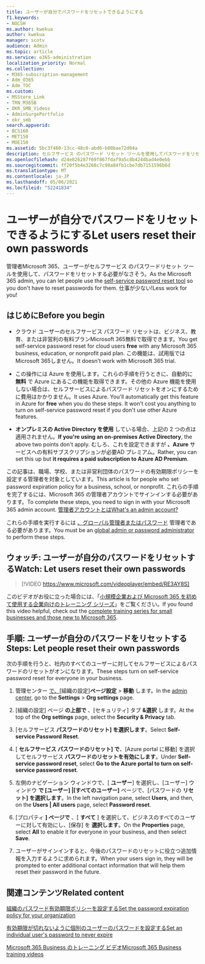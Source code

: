 ```yaml
---
title: ユーザーが自分でパスワードをリセットできるようにする
f1.keywords:
- NOCSH
ms.author: kwekua
author: kwekua
manager: scotv
audience: Admin
ms.topic: article
ms.service: o365-administration
localization_priority: Normal
ms.collection:
- M365-subscription-management
- Adm_O365
- Adm_TOC
ms.custom:
- MSStore_Link
- TRN_M365B
- OKR_SMB_Videos
- AdminSurgePortfolio
- okr_smb
search.appverid:
- BCS160
- MET150
- MOE150
ms.assetid: 5bc3f460-13cc-48c0-abd6-b80bae72d04a
description: セルフサービス のパスワード リセット ツールを使用してパスワードをリセットする方法について学習します。
ms.openlocfilehash: d24e826287f69f867fdaf9a5c8b424dbad4e0ebb
ms.sourcegitcommit: ff20f5b4e3268c7c98a84fb1cbe7db7151596b6d
ms.translationtype: MT
ms.contentlocale: ja-JP
ms.lasthandoff: 05/06/2021
ms.locfileid: "52241834"
---
```

# <a name="let-users-reset-their-own-passwords"></a><span data-ttu-id="e6d7a-103">ユーザーが自分でパスワードをリセットできるようにする</span><span class="sxs-lookup"><span data-stu-id="e6d7a-103">Let users reset their own passwords</span></span>

<span data-ttu-id="e6d7a-104">管理者Microsoft 365、ユーザーがセルフサービス のパスワードリセット ツールを使用[](https://go.microsoft.com/fwlink/p/?LinkId=522677)して、パスワードをリセットする必要がなさそう。</span><span class="sxs-lookup"><span data-stu-id="e6d7a-104">As the Microsoft 365 admin, you can let people use the [self-service password reset tool](https://go.microsoft.com/fwlink/p/?LinkId=522677) so you don't have to reset passwords for them.</span></span> <span data-ttu-id="e6d7a-105">仕事が少ない!</span><span class="sxs-lookup"><span data-stu-id="e6d7a-105">Less work for you!</span></span>
  
## <a name="before-you-begin"></a><span data-ttu-id="e6d7a-106">はじめに</span><span class="sxs-lookup"><span data-stu-id="e6d7a-106">Before you begin</span></span>
  
- <span data-ttu-id="e6d7a-107">クラウド ユーザーのセルフサービス パスワード リセットは、ビジネス、教育、または非営利の有料プランMicrosoft 365無料で取得できます。</span><span class="sxs-lookup"><span data-stu-id="e6d7a-107">You get self-service password reset for cloud users **free** with any Microsoft 365 business, education, or nonprofit paid plan.</span></span> <span data-ttu-id="e6d7a-108">この機能は、試用版ではMicrosoft 365しません。</span><span class="sxs-lookup"><span data-stu-id="e6d7a-108">It doesn't work with Microsoft 365 trial.</span></span>

- <span data-ttu-id="e6d7a-p103">この操作には Azure を使用します。これらの手順を行うときに、自動的に **無料** で Azure にあるこの機能を取得できます。その他の Azure 機能を使用しない場合は、セルフサービスによるパスワード リセットをオンにするために費用はかかりません。</span><span class="sxs-lookup"><span data-stu-id="e6d7a-p103">It uses Azure. You'll automatically get this feature in Azure for **free** when you do these steps. It won't cost you anything to turn on self-service password reset if you don't use other Azure features.</span></span>

- <span data-ttu-id="e6d7a-112">**オンプレミスの Active Directory を使用** している場合、上記の 2 つの点は適用されません。</span><span class="sxs-lookup"><span data-stu-id="e6d7a-112">**If you're using an on-premises Active Directory**, the above two points don't apply.</span></span> <span data-ttu-id="e6d7a-113">むしろ、これを設定できますが **、Azure** サービスへの有料サブスクリプションが必要AD プレミアム。</span><span class="sxs-lookup"><span data-stu-id="e6d7a-113">Rather, you can set this up but **it requires a paid subscription to Azure AD Premium**.</span></span>

<span data-ttu-id="e6d7a-114">この記事は、職場、学校、または非営利団体のパスワードの有効期限ポリシーを設定する管理者を対象としています。</span><span class="sxs-lookup"><span data-stu-id="e6d7a-114">This article is for people who set password expiration policy for a business, school, or nonprofit.</span></span> <span data-ttu-id="e6d7a-115">これらの手順を完了するには、Microsoft 365 の管理者アカウントでサインインする必要があります。</span><span class="sxs-lookup"><span data-stu-id="e6d7a-115">To complete these steps, you need to sign in with your Microsoft 365 admin account.</span></span> [<span data-ttu-id="e6d7a-116">管理者アカウントとは</span><span class="sxs-lookup"><span data-stu-id="e6d7a-116">What's an admin account?</span></span>](https://docs.microsoft.com/microsoft-365/business-video/admin-center-overview)

<span data-ttu-id="e6d7a-117">これらの手順を実行するには [、グローバル管理者またはパスワード](about-admin-roles.md) 管理者である必要があります。</span><span class="sxs-lookup"><span data-stu-id="e6d7a-117">You must be an [global admin or password administrator](about-admin-roles.md) to perform these steps.</span></span>

## <a name="watch-let-users-reset-their-own-passwords"></a><span data-ttu-id="e6d7a-118">ウォッチ: ユーザーが自分のパスワードをリセットする</span><span class="sxs-lookup"><span data-stu-id="e6d7a-118">Watch: Let users reset their own passwords</span></span>

> [!VIDEO https://www.microsoft.com/videoplayer/embed/RE3AY8S]

<span data-ttu-id="e6d7a-119">このビデオがお役に立った場合には、「[小規模企業および Microsoft 365 を初めて使用する企業向けのトレーニング シリーズ](../../business-video/index.yml)」をご覧ください。</span><span class="sxs-lookup"><span data-stu-id="e6d7a-119">If you found this video helpful, check out the [complete training series for small businesses and those new to Microsoft 365](../../business-video/index.yml).</span></span>

## <a name="steps-let-people-reset-their-own-passwords"></a><span data-ttu-id="e6d7a-120">手順: ユーザーが自分のパスワードをリセットする</span><span class="sxs-lookup"><span data-stu-id="e6d7a-120">Steps: Let people reset their own passwords</span></span>

<span data-ttu-id="e6d7a-121">次の手順を行うと、社内のすべてのユーザーに対してセルフサービスによるパスワードのリセットがオンになります。</span><span class="sxs-lookup"><span data-stu-id="e6d7a-121">These steps turn on self-service password reset for everyone in your business.</span></span>

1. <span data-ttu-id="e6d7a-122">管理センター <a href="https://go.microsoft.com/fwlink/p/?linkid=2024339" target="_blank">で、[</a>組織の設定]**ページ設定**  >  **移動** します。</span><span class="sxs-lookup"><span data-stu-id="e6d7a-122">In the <a href="https://go.microsoft.com/fwlink/p/?linkid=2024339" target="_blank">admin center</a>, go to the **Settings** > **Org settings** page.</span></span>

2. <span data-ttu-id="e6d7a-123">[組織の設定] ページ **の上部で** 、[セキュリティ] タブ **&選択** します。</span><span class="sxs-lookup"><span data-stu-id="e6d7a-123">At the top of the **Org settings** page, select the **Security & Privacy** tab.</span></span>
  
3. <span data-ttu-id="e6d7a-124">[セルフサービス **パスワードのリセット] を選択します**。</span><span class="sxs-lookup"><span data-stu-id="e6d7a-124">Select **Self-service Password Reset**.</span></span>

4. <span data-ttu-id="e6d7a-125">[ **セルフサービス パスワードのリセット] で**、[Azure portal に移動] を選択してセルフサービス **パスワードのリセットを有効にします**。</span><span class="sxs-lookup"><span data-stu-id="e6d7a-125">Under **Self-service password reset**, select **Go to the Azure portal to turn on self-service password reset**.</span></span>

5. <span data-ttu-id="e6d7a-126">左側のナビゲーション ウィンドウで、[ **ユーザー**] を選択し、[ユーザー] ウィンドウ **で [ユーザー] |[すべてのユーザー]** ページで、[パスワードの **リセット] を選択します**。</span><span class="sxs-lookup"><span data-stu-id="e6d7a-126">In the left navigation pane, select **Users**, and then, on the **Users | All users** page, select **Password reset**.</span></span>
  
6. <span data-ttu-id="e6d7a-127">[プロパティ **] ページで** 、[ **すべて** ] を選択して、ビジネスのすべてのユーザーに対して有効にし、[保存] を **選択します**。</span><span class="sxs-lookup"><span data-stu-id="e6d7a-127">On the **Properties** page, select **All** to enable it for everyone in your business, and then select **Save**.</span></span>
  
7. <span data-ttu-id="e6d7a-128">ユーザーがサインインすると、今後のパスワードのリセットに役立つ追加情報を入力するように求められます。</span><span class="sxs-lookup"><span data-stu-id="e6d7a-128">When your users sign in, they will be prompted to enter additional contact information that will help them reset their password in the future.</span></span>

## <a name="related-content"></a><span data-ttu-id="e6d7a-129">関連コンテンツ</span><span class="sxs-lookup"><span data-stu-id="e6d7a-129">Related content</span></span>

[<span data-ttu-id="e6d7a-130">組織のパスワード有効期限ポリシーを設定する</span><span class="sxs-lookup"><span data-stu-id="e6d7a-130">Set the password expiration policy for your organization</span></span>](../manage/set-password-expiration-policy.md)

[<span data-ttu-id="e6d7a-131">有効期限が切れないように個別のユーザーのパスワードを設定する</span><span class="sxs-lookup"><span data-stu-id="e6d7a-131">Set an individual user's password to never expire</span></span>](set-password-to-never-expire.md)

[<span data-ttu-id="e6d7a-132">Microsoft 365 Business のトレーニング ビデオ</span><span class="sxs-lookup"><span data-stu-id="e6d7a-132">Microsoft 365 Business training videos</span></span>](../../business-video/index.yml)
